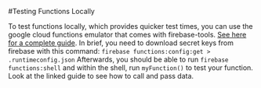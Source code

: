 #Testing Functions Locally

To test functions locally, which provides quicker test times, you can use the google cloud functions emulator that comes with firebase-tools. [See here for a complete guide](https://firebase.google.com/docs/functions/local-emulator). In brief, you need to download secret keys from firebase with this command: `firebase functions:config:get > .runtimeconfig.json` Afterwards, you should be able to run `firebase functions:shell` and within the shell, run `myFunction()` to test your function. Look at the linked guide to see how to call and pass data.

